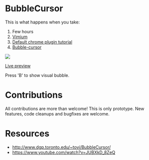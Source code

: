 # BubbleCursor

This is what happens when you take:
1. Few hours
2. [Vimium](https://github.com/philc/vimium)
3. [Default chrome plugin tutorial](https://developer.chrome.com/extensions/getstarted)
4. [Bubble-cursor](https://github.com/Stuk/Bubble-cursor)


![](https://i.imgur.com/44lkw45.png)

[Live preview](https://imgur.com/a/1PkI7WF) 

Press 'B' to show visual bubble.


# Contributions
All contributions are more than welcome! This is only prototype. New features, code cleanups and bugfixes are welcome.

# Resources
* http://www.dgp.toronto.edu/~tovi/BubbleCursor/
* https://www.youtube.com/watch?v=JUBXkD_8ZeQ
